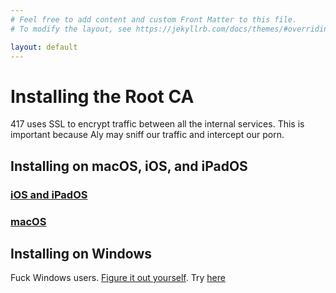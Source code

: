 ```yaml
---
# Feel free to add content and custom Front Matter to this file.
# To modify the layout, see https://jekyllrb.com/docs/themes/#overriding-theme-defaults

layout: default
---
```


# Installing the Root CA
417 uses SSL to encrypt traffic between all the internal services. This is important because Aly may sniff our traffic and intercept our porn.

## Installing on macOS, iOS, and iPadOS

### [iOS and iPadOS](/setup/ios.html)

### [macOS](/setup/macos.html)

## Installing on Windows
Fuck Windows users. [Figure it out yourself](417-Root-CA.crt). Try [here](https://community.spiceworks.com/how_to/1839-installing-self-signed-ca-certificate-in-windows)